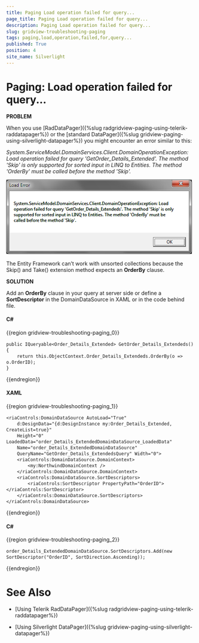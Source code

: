 ```yaml
---
title: Paging Load operation failed for query...
page_title: Paging Load operation failed for query...
description: Paging Load operation failed for query...
slug: gridview-troubleshooting-paging
tags: paging,load,operation,failed,for,query...
published: True
position: 4
site_name: Silverlight
---
```


# Paging: Load operation failed for query...

__PROBLEM__

When you use [RadDataPager]({%slug radgridview-paging-using-telerik-raddatapager%}) or the [standard DataPager]({%slug gridview-paging-using-silverlight-datapager%}) you might encounter an error similar to this:

*System.ServiceModel.DomainServices.Client.DomainOperationException: Load operation failed for query 'GetOrder_Details_Extended'. The method 'Skip' is only supported for sorted input in LINQ to Entities. The method 'OrderBy' must be called before the method 'Skip'.*

![](images/gridview_troubleshoot_paging.png)

The Entity Framework can’t work with unsorted collections because the Skip() and Take() extension method expects an __OrderBy__ clause. 

__SOLUTION__

Add an __OrderBy__ clause in your query at server side or define a __SortDescriptor__ in the DomainDataSource in XAML or in the code behind file. 

#### __C#__

{{region gridview-troubleshooting-paging_0}}

	public IQueryable<Order_Details_Extended> GetOrder_Details_Extendeds()
	{
	    return this.ObjectContext.Order_Details_Extendeds.OrderBy(o => o.OrderID);
	}
{{endregion}}

#### __XAML__

{{region gridview-troubleshooting-paging_1}}

	<riaControls:DomainDataSource AutoLoad="True" 
	    d:DesignData="{d:DesignInstance my:Order_Details_Extended, CreateList=true}" 
	    Height="0" LoadedData="order_Details_ExtendedDomainDataSource_LoadedData" 
	    Name="order_Details_ExtendedDomainDataSource" 
	    QueryName="GetOrder_Details_ExtendedsQuery" Width="0">
	    <riaControls:DomainDataSource.DomainContext>
	        <my:NorthwindDomainContext />
	    </riaControls:DomainDataSource.DomainContext>
	    <riaControls:DomainDataSource.SortDescriptors>
	        <riaControls:SortDescriptor PropertyPath="OrderID"></riaControls:SortDescriptor>
	    </riaControls:DomainDataSource.SortDescriptors>
	</riaControls:DomainDataSource>
{{endregion}}

#### __C#__

{{region gridview-troubleshooting-paging_2}}

	order_Details_ExtendedDomainDataSource.SortDescriptors.Add(new 
	SortDescriptor("OrderID", SortDirection.Ascending));
{{endregion}}

# See Also

 * [Using Telerik RadDataPager]({%slug radgridview-paging-using-telerik-raddatapager%})

 * [Using Silverlight DataPager]({%slug gridview-paging-using-silverlight-datapager%})
